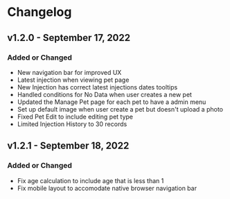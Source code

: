 # Changelog

## v1.2.0 - September 17, 2022

### Added or Changed

- New navigation bar for improved UX
- Latest injection when viewing pet page
- New Injection has correct latest injections dates tooltips
- Handled conditions for No Data when user creates a new pet
- Updated the Manage Pet page for each pet to have a admin menu
- Set up default image when user create a pet but doesn't upload a photo
- Fixed Pet Edit to include editing pet type
- Limited Injection History to 30 records

## v1.2.1 - September 18, 2022

### Added or Changed

- Fix age calculation to include age that is less than 1
- Fix mobile layout to accomodate native browser navigation bar
